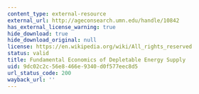 ```yaml
---
content_type: external-resource
external_url: http://ageconsearch.umn.edu/handle/10842
has_external_license_warning: true
hide_download: true
hide_download_original: null
license: https://en.wikipedia.org/wiki/All_rights_reserved
status: valid
title: Fundamental Economics of Depletable Energy Supply
uid: 9dc02c2c-56e8-466e-9340-d0f577eec8d5
url_status_code: 200
wayback_url: ''
---
```

